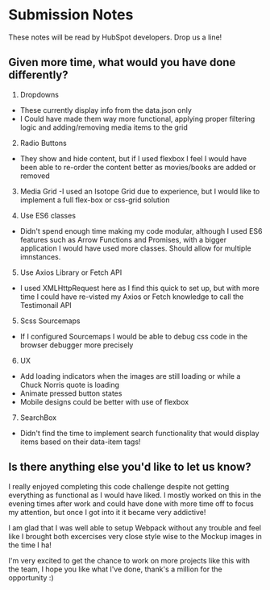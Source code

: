 # Submission Notes 

These notes will be read by HubSpot developers. Drop us a line!

## Given more time, what would you have done differently?
1. Dropdowns
  - These currently display info from the data.json only
  - I Could have made them way more functional, applying proper filtering logic and adding/removing media items to the grid
  
2. Radio Buttons
  - They show and hide content, but if I used flexbox I feel I would have been able to re-order the content better as movies/books are added or removed
  
3. Media Grid
  -I used an Isotope Grid due to experience, but I would like to implement a full flex-box or css-grid solution
  
4. Use ES6 classes
  - Didn't spend enough time making my code modular, although I used ES6 features such as Arrow Functions and Promises, with a bigger application I would have used more classes. Should allow for multiple imnstances.
  
5. Use Axios Library or Fetch API 
  - I used XMLHttpRequest here as I find this quick to set up, but with more time I could have re-visted my Axios or Fetch knowledge to call the Testimonail API
  
5. Scss Sourcemaps
 - If I configured Sourcemaps I would be able to debug css code in the browser debugger more precisely
 
6. UX
  - Add loading indicators when the images are still loading or while a Chuck Norris quote is loading
  - Animate pressed button states
  - Mobile designs could be better with use of flexbox
  
7. SearchBox
  - Didn't find the time to implement search functionality that would display items based on their data-item tags!

## Is there anything else you'd like to let us know?

I really enjoyed completing this code challenge despite not getting everything as functional as I would have liked. I mostly worked on this in the evening times after work and could have done with more time off to focus my attention, but once I got into it it became very addictive!

I am glad that I was well able to setup Webpack without any trouble and feel like I brought both excercises very close style wise to the Mockup images in the time I ha!

I'm very excited to get the chance to work on more projects like this with the team, I hope you like what I've done, thank's a million for the opportunity :)

